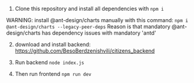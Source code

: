 1. Clone this repository and install all dependencies with `npm i`

WARNING: install @ant-design/charts manually with this command: `npm i @ant-design/charts --legacy-peer-deps`
Reason is that mandatory @ant-design/charts has dependency issues with mandatory 'antd'

2. download and install backend: https://github.com/BesoBerdzenishvili/citizens_backend

3. Run backend `node index.js`

4. Then run frontend `npm run dev`
